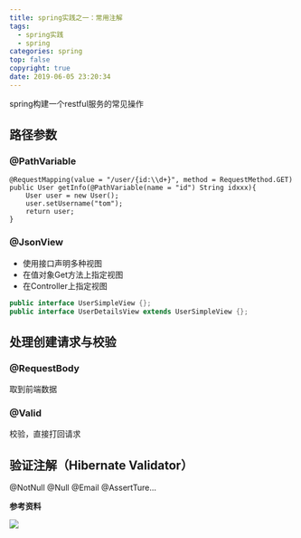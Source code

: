 ```yaml
---
title: spring实践之一：常用注解
tags:
  - spring实践
  - spring
categories: spring
top: false
copyright: true
date: 2019-06-05 23:20:34
---
```

spring构建一个restful服务的常见操作
<!--more-->
## 路径参数
### @PathVariable
```
@RequestMapping(value = "/user/{id:\\d+}", method = RequestMethod.GET)
public User getInfo(@PathVariable(name = "id") String idxxx){
    User user = new User();
    user.setUsername("tom");
    return user;
}
```

### @JsonView
* 使用接口声明多种视图
* 在值对象Get方法上指定视图
* 在Controller上指定视图

```java
public interface UserSimpleView {};
public interface UserDetailsView extends UserSimpleView {};
```

## 处理创建请求与校验
### @RequestBody
取到前端数据
### @Valid
校验，直接打回请求

## 验证注解（Hibernate Validator）
@NotNull @Null @Email @AssertTure...

**参考资料**
[]()

![](http://static.zhyjor.com/wexin.png)